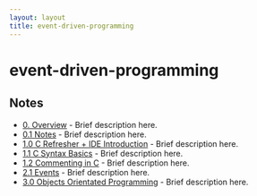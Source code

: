 ```yaml
---
layout: layout
title: event-driven-programming
---
```


# event-driven-programming

## Notes

- [0. Overview](0.%20Overview.html) - Brief description here.
- [0.1 Notes](0.1%20Notes.html) - Brief description here.
- [1.0 C Refresher + IDE Introduction](1.0%20C%20Refresher%20%2B%20IDE%20Introduction.html) - Brief description here.
- [1.1 C Syntax Basics](1.1%20C%20Syntax%20Basics.html) - Brief description here.
- [1.2 Commenting in C](1.2%20Commenting%20in%20C.html) - Brief description here.
- [2.1 Events](2.1%20Events.html) - Brief description here.
- [3.0 Objects Orientated Programming](3.0%20Objects%20Orientated%20Programming.html) - Brief description here.

